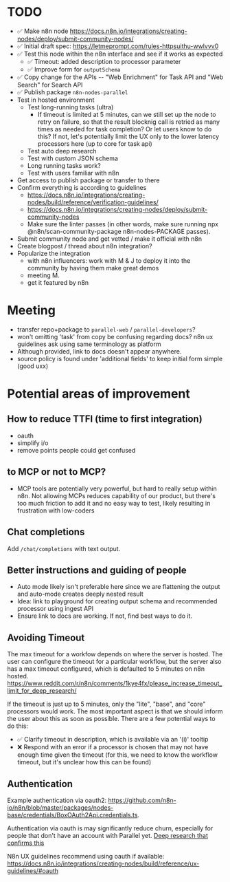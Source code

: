 # TODO

- ✅ Make n8n node https://docs.n8n.io/integrations/creating-nodes/deploy/submit-community-nodes/
- ✅ Initial draft spec: https://letmeprompt.com/rules-httpsuithu-wwlvvv0
- ✅ Test this node within the n8n interface and see if it works as expected
  - ✅ Timeout: added description to processor parameter
  - ✅ Improve form for `outputSchema`
- ✅ Copy change for the APIs -- "Web Enrichment" for Task API and "Web Search" for Search API
- ✅ Publish package `n8n-nodes-parallel`
- Test in hosted environment
  - Test long-running tasks (ultra)
    - If timeout is limited at 5 minutes, can we still set up the node to retry on failure, so that the result blocknig call is retried as many times as needed for task completion? Or let users know to do this? If not, let's potentially limit the UX only to the lower latency processors here (up to core for task api)
  - Test auto deep research
  - Test with custom JSON schema
  - Long running tasks work?
  - Test with users familiar with n8n
- Get access to publish package or transfer to there
- Confirm everything is according to guidelines
  - https://docs.n8n.io/integrations/creating-nodes/build/reference/verification-guidelines/
  - https://docs.n8n.io/integrations/creating-nodes/deploy/submit-community-nodes
  - Make sure the linter passes (in other words, make sure running npx @n8n/scan-community-package n8n-nodes-PACKAGE passes).
- Submit community node and get vetted / make it official with n8n
- Create blogpost / thread about n8n integration?
- Popularize the integration
  - with n8n influencers: work with M & J to deploy it into the community by having them make great demos
  - meeting M.
  - get it featured by n8n

# Meeting

- transfer repo+package to `parallel-web` / `parallel-developers`?
- won't omitting 'task' from copy be confusing regarding docs? n8n ux guidelines ask using same terminology as platform
- Although provided, link to docs doesn't appear anywhere.
- source policy is found under 'additional fields' to keep initial form simple (good uxx)

# Potential areas of improvement

## How to reduce TTFI (time to first integration)

- oauth
- simplify i/o
- remove points people could get confused

## to MCP or not to MCP?

- MCP tools are potentially very powerful, but hard to really setup within n8n. Not allowing MCPs reduces capability of our product, but there's too much friction to add it and no easy way to test, likely resulting in frustration with low-coders

## Chat completions

Add `/chat/completions` with text output.

## Better instructions and guiding of people

- Auto mode likely isn't preferable here since we are flattening the output and auto-mode creates deeply nested result
- Idea: link to playground for creating output schema and recommended processor using ingest API
- Ensure link to docs are working. If not, find best ways to do it.

## Avoiding Timeout

The max timeout for a workfow depends on where the server is hosted. The user can configure the timeout for a particular workflow, but the server also has a max timeout configured, which is defaulted to 5 minutes on n8n hosted. https://www.reddit.com/r/n8n/comments/1kye4fx/please_increase_timeout_limit_for_deep_research/

If the timeout is just up to 5 minutes, only the "lite", "base", and "core" processors would work. The most important aspect is that we should inform the user about this as soon as possible. There are a few potential ways to do this:

- ✅ Clarify timeout in description, which is available via an '(i)' tooltip
- ❌ Respond with an error if a processor is chosen that may not have enough time given the timeout (for this, we need to know the workflow timeout, but it's unclear how this can be found)

## Authentication

Example authentication via oauth2: https://github.com/n8n-io/n8n/blob/master/packages/nodes-base/credentials/BoxOAuth2Api.credentials.ts.

Authentication via oauth is may significantly reduce churn, especially for people that don't have an account with Parallel yet. [Deep research that confirms this](https://claude.ai/public/artifacts/52c28da0-85b2-4fc8-9ca9-712cf949cbbb)

N8n UX guidelines recommend using oauth if available: https://docs.n8n.io/integrations/creating-nodes/build/reference/ux-guidelines/#oauth
